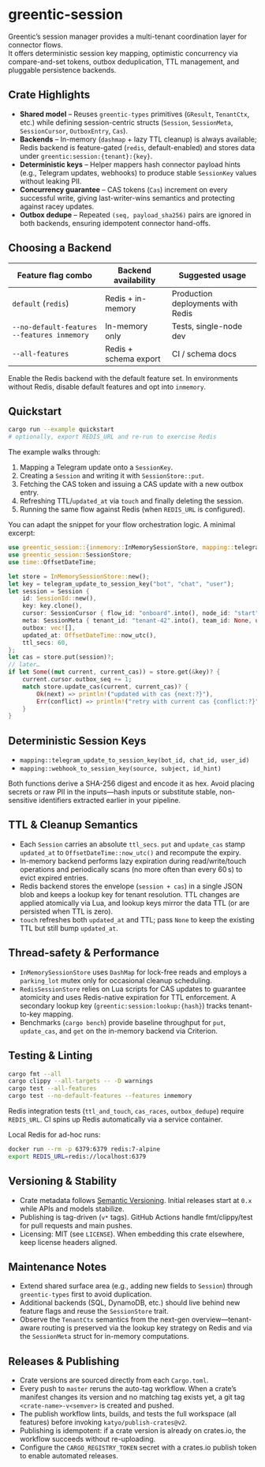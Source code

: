 # greentic-session

Greentic’s session manager provides a multi-tenant coordination layer for connector flows.  
It offers deterministic session key mapping, optimistic concurrency via compare-and-set tokens, outbox deduplication, TTL management, and pluggable persistence backends.

## Crate Highlights

- **Shared model** – Reuses `greentic-types` primitives (`GResult`, `TenantCtx`, etc.) while defining session-centric structs (`Session`, `SessionMeta`, `SessionCursor`, `OutboxEntry`, `Cas`).
- **Backends** – In-memory (`dashmap` + lazy TTL cleanup) is always available; Redis backend is feature-gated (`redis`, default-enabled) and stores data under `greentic:session:{tenant}:{key}`.
- **Deterministic keys** – Helper mappers hash connector payload hints (e.g., Telegram updates, webhooks) to produce stable `SessionKey` values without leaking PII.
- **Concurrency guarantee** – CAS tokens (`Cas`) increment on every successful write, giving last-writer-wins semantics and protecting against racey updates.
- **Outbox dedupe** – Repeated `(seq, payload_sha256)` pairs are ignored in both backends, ensuring idempotent connector hand-offs.

## Choosing a Backend

| Feature flag combo | Backend availability | Suggested usage |
| --- | --- | --- |
| `default` (`redis`) | Redis + in-memory | Production deployments with Redis |
| `--no-default-features --features inmemory` | In-memory only | Tests, single-node dev |
| `--all-features` | Redis + schema export | CI / schema docs |

Enable the Redis backend with the default feature set. In environments without Redis, disable default features and opt into `inmemory`.

## Quickstart

```bash
cargo run --example quickstart
# optionally, export REDIS_URL and re-run to exercise Redis
```

The example walks through:

1. Mapping a Telegram update onto a `SessionKey`.
2. Creating a `Session` and writing it with `SessionStore::put`.
3. Fetching the CAS token and issuing a CAS update with a new outbox entry.
4. Refreshing TTL/`updated_at` via `touch` and finally deleting the session.
5. Running the same flow against Redis (when `REDIS_URL` is configured).

You can adapt the snippet for your flow orchestration logic. A minimal excerpt:

```rust
use greentic_session::{inmemory::InMemorySessionStore, mapping::telegram_update_to_session_key, model::*};
use greentic_session::SessionStore;
use time::OffsetDateTime;

let store = InMemorySessionStore::new();
let key = telegram_update_to_session_key("bot", "chat", "user");
let session = Session {
    id: SessionId::new(),
    key: key.clone(),
    cursor: SessionCursor { flow_id: "onboard".into(), node_id: "start".into(), wait_reason: None, outbox_seq: 0 },
    meta: SessionMeta { tenant_id: "tenant-42".into(), team_id: None, user_id: None, labels: serde_json::Map::new() },
    outbox: vec![],
    updated_at: OffsetDateTime::now_utc(),
    ttl_secs: 60,
};
let cas = store.put(session)?;
// later…
if let Some((mut current, current_cas)) = store.get(&key)? {
    current.cursor.outbox_seq += 1;
    match store.update_cas(current, current_cas)? {
        Ok(next) => println!("updated with cas {next:?}"),
        Err(conflict) => println!("retry with current cas {conflict:?}"),
    }
}
```

## Deterministic Session Keys

- `mapping::telegram_update_to_session_key(bot_id, chat_id, user_id)`
- `mapping::webhook_to_session_key(source, subject, id_hint)`

Both functions derive a SHA-256 digest and encode it as hex. Avoid placing secrets or raw PII in the inputs—hash inputs or substitute stable, non-sensitive identifiers extracted earlier in your pipeline.

## TTL & Cleanup Semantics

- Each `Session` carries an absolute `ttl_secs`. `put` and `update_cas` stamp `updated_at` to `OffsetDateTime::now_utc()` and recompute the expiry.
- In-memory backend performs lazy expiration during read/write/touch operations and periodically scans (no more often than every 60 s) to evict expired entries.
- Redis backend stores the envelope (`session + cas`) in a single JSON blob and keeps a lookup key for tenant resolution. TTL changes are applied atomically via Lua, and lookup keys mirror the data TTL (or are persisted when TTL is zero).
- `touch` refreshes both `updated_at` and TTL; pass `None` to keep the existing TTL but still bump `updated_at`.

## Thread-safety & Performance

- `InMemorySessionStore` uses `DashMap` for lock-free reads and employs a `parking_lot` mutex only for occasional cleanup scheduling.
- `RedisSessionStore` relies on Lua scripts for CAS updates to guarantee atomicity and uses Redis-native expiration for TTL enforcement. A secondary lookup key (`greentic:session:lookup:{hash}`) tracks tenant-to-key mapping.
- Benchmarks (`cargo bench`) provide baseline throughput for `put`, `update_cas`, and `get` on the in-memory backend via Criterion.

## Testing & Linting

```bash
cargo fmt --all
cargo clippy --all-targets -- -D warnings
cargo test --all-features
cargo test --no-default-features --features inmemory
```

Redis integration tests (`ttl_and_touch`, `cas_races`, `outbox_dedupe`) require `REDIS_URL`. CI spins up Redis automatically via a service container.

Local Redis for ad-hoc runs:

```bash
docker run --rm -p 6379:6379 redis:7-alpine
export REDIS_URL=redis://localhost:6379
```

## Versioning & Stability

- Crate metadata follows [Semantic Versioning](https://semver.org/). Initial releases start at `0.x` while APIs and models stabilize.
- Publishing is tag-driven (`v*` tags). GitHub Actions handle fmt/clippy/test for pull requests and main pushes.
- Licensing: MIT (see `LICENSE`). When embedding this crate elsewhere, keep license headers aligned.

## Maintenance Notes

- Extend shared surface area (e.g., adding new fields to `Session`) through `greentic-types` first to avoid duplication.
- Additional backends (SQL, DynamoDB, etc.) should live behind new feature flags and reuse the `SessionStore` trait.
- Observe the `TenantCtx` semantics from the next-gen overview—tenant-aware routing is preserved via the lookup key strategy on Redis and via the `SessionMeta` struct for in-memory computations.

## Releases & Publishing

- Crate versions are sourced directly from each `Cargo.toml`.
- Every push to `master` reruns the auto-tag workflow. When a crate’s manifest changes its version and no matching tag exists yet, a git tag `<crate-name>-v<semver>` is created and pushed.
- The publish workflow lints, builds, and tests the full workspace (all features) before invoking `katyo/publish-crates@v2`.
- Publishing is idempotent: if a crate version is already on crates.io, the workflow succeeds without re-uploading.
- Configure the `CARGO_REGISTRY_TOKEN` secret with a crates.io publish token to enable automated releases.

